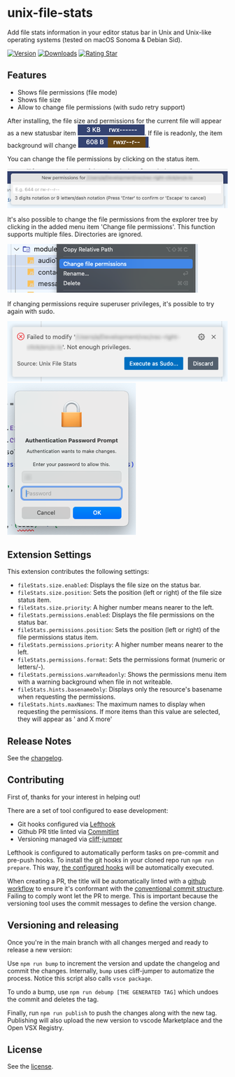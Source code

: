 # unix-file-stats

Add file stats information in your editor status bar in Unix and Unix-like operating systems (tested on macOS Sonoma & Debian Sid).

[![Version](https://vsmarketplacebadges.dev/version-short/arturock.unix-file-stats.svg?color=f2266e)](https://marketplace.visualstudio.com/items?itemName=arturock.unix-file-stats)
[![Downloads](https://vsmarketplacebadges.dev/downloads-short/arturock.unix-file-stats.svg?color=f2266e)](https://marketplace.visualstudio.com/items?itemName=arturock.unix-file-stats)
[![Rating Star](https://vsmarketplacebadges.dev/rating-star/arturock.unix-file-stats.svg?color=f2266e)](https://marketplace.visualstudio.com/items?itemName=arturock.unix-file-stats)

## Features

 - Shows file permissions (file mode)
 - Shows file size
 - Allow to change file permissions (with sudo retry support)

After installing, the file size and permissions for the current file will appear as a new statusbar item ![Preview](resources/stats_1.png). If file is readonly, the item background will change ![Preview](resources/stats_2.png).

You can change the file permissions by clicking on the status item.

![Preview](resources/change_prompt.png)

It's also possible to change the file permissions from the explorer tree by clicking in the added menu item 'Change file permissions'. This function supports multiple files. Directories are ignored.

![Preview](resources/explorer_item.png)

If changing permissions require superuser privileges, it's possible to try again with sudo.

![Preview](resources/sudo_retry.png)
![Preview](resources/sudo_prompt.png)


## Extension Settings

This extension contributes the following settings:

* `fileStats.size.enabled`:             Displays the file size on the status bar.
* `fileStats.size.position`:            Sets the position (left or right) of the file size status item.
* `fileStats.size.priority`:            A higher number means nearer to the left.
* `fileStats.permissions.enabled`:      Displays the file permissions on the status bar.
* `fileStats.permissions.position`:     Sets the position (left or right) of the file permissions status item.
* `fileStats.permissions.priority`:     A higher number means nearer to the left.
* `fileStats.permissions.format`:       Sets the permissions format (numeric or letters/-).
* `fileStats.permissions.warnReadonly`: Shows the permissions menu item with a warning background when file in not writeable.
* `fileStats.hints.basenameOnly`:       Displays only the resource's basename when requesting the permissions.
* `fileStats.hints.maxNames`:           The maximum names to display when requesting the permissions. If more items than this value are selected, they will appear as ' and X more'


## Release Notes

See the [changelog](./CHANGELOG.md).


## Contributing

First of, thanks for your interest in helping out!

There are a set of tool configured to ease development:
 - Git hooks configured via [Lefthook](https://lefthook.dev/)
 - Github PR title linted via [Commitlint](https://commitlint.js.org/)
 - Versioning managed via [cliff-jumper](https://github.com/favware/cliff-jumper)

Lefthook is configured to automatically perform tasks on pre-commit and pre-push hooks.
To install the git hooks in your cloned repo run `npm run prepare`.
This way, [the configured hooks](./lefthook.yml) will be automatically executed.

When creating a PR, the title will be automatically linted with a [github workflow](./.github/workflows/semantic-pull-request.yml)
to ensure it's conformant with the [conventional commit structure](https://www.conventionalcommits.org/en/v1.0.0/).
Failing to comply wont let the PR to merge. This is important because the versioning tool
uses the commit messages to define the version change.


## Versioning and releasing

Once you're in the main branch with all changes merged and ready to release a new version:

Use `npm run bump` to increment the version and update the changelog and commit the changes. Internally,
`bump` uses cliff-jumper to automatize the process. Notice this script also calls `vsce package`.

To undo a bump, use `npm run debump [THE GENERATED TAG]` which undoes the commit and deletes the tag.

Finally, run `npm run publish` to push the changes along with the new tag.
Publishing will also upload the new version to vscode Marketplace and the Open VSX Registry.


## License

See the [license](./LICENSE.md).
